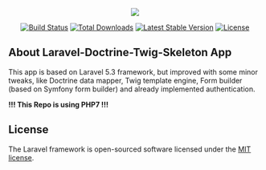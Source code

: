 <p align="center"><img src="https://laravel.com/assets/img/components/logo-laravel.svg"></p>

<p align="center">
<a href="https://travis-ci.org/laravel/framework"><img src="https://travis-ci.org/laravel/framework.svg" alt="Build Status"></a>
<a href="https://packagist.org/packages/laravel/framework"><img src="https://poser.pugx.org/laravel/framework/d/total.svg" alt="Total Downloads"></a>
<a href="https://packagist.org/packages/laravel/framework"><img src="https://poser.pugx.org/laravel/framework/v/stable.svg" alt="Latest Stable Version"></a>
<a href="https://packagist.org/packages/laravel/framework"><img src="https://poser.pugx.org/laravel/framework/license.svg" alt="License"></a>
</p>

## About Laravel-Doctrine-Twig-Skeleton App

This app is based on Laravel 5.3 framework, but improved with some minor tweaks, like Doctrine data mapper, Twig template engine, Form builder (based on Symfony form builder) and already implemented authentication.

<strong>!!! This Repo is using PHP7 !!!</strong>

## License

The Laravel framework is open-sourced software licensed under the [MIT license](http://opensource.org/licenses/MIT).
